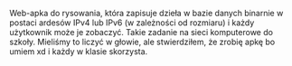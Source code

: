 Web-apka do rysowania, która zapisuje dzieła w bazie danych binarnie w postaci ardesów IPv4 lub IPv6 (w zależności od rozmiaru) i każdy użytkownik może je zobaczyć.
Takie zadanie na sieci komputerowe do szkoły. Mieliśmy to liczyć w głowie, ale stwierdziłem, że zrobię apkę bo umiem xd i każdy w klasie skorzysta.